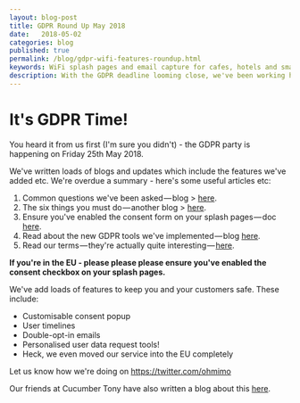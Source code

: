 ```yaml
---
layout: blog-post
title: GDPR Round Up May 2018
date:   2018-05-02
categories: blog
published: true
permalink: /blog/gdpr-wifi-features-roundup.html
keywords: WiFi splash pages and email capture for cafes, hotels and small businesses. Meraki splash page. Ruckus splash. UniFi splash. Ubiquiti splash. WYSIWYG. Splash design.
description: With the GDPR deadline looming close, we've been working hard making sure your splash pages are legally compliant!
---
```

# It's GDPR Time!

You heard it from us first (I'm sure you didn't) - the GDPR party is happening on Friday 25th May 2018.

We've written loads of blogs and updates which include the features we've added etc. We're overdue a summary - here's some useful articles etc:

1. Common questions we've been asked — blog > <a href='https://blog.ct-networks.io/common-questions-about-gdpr-7c6a26bb167c' target='_blank'>here</a>.
2. The six things you must do — another blog > <a href='https://oh-mimo.com/blog/preparing-for-gdpr.html' target='_blank'>here</a>.
3. Ensure you've enabled the consent form on your splash pages — doc <a href='https://docs.oh-mimo.com/splash-pages/using-the-consent-form' target='_blank'>here</a>.
4. Read about the new GDPR tools we've implemented — blog <a href='https://www.oh-mimo.com/blog/gdpr-features-special.html' target='_blank'>here</a>.
5. Read our terms — they're actually quite interesting — <a href='https://oh-mimo.com/terms' target='_blank'>here</a>.

<b>If you're in the EU - please please please ensure you've enabled the consent checkbox on your splash pages.</b>

We've add loads of features to keep you and your customers safe. These include:

- Customisable consent popup
- User timelines
- Double-opt-in emails
- Personalised user data request tools!
- Heck, we even moved our service into the EU completely

Let us know how we're doing on <a href='https://twitter/ohmimo'>https://twitter.com/ohmimo</a>

Our friends at Cucumber Tony have also written a blog about this <a href="https://blog.ct-networks.io/gdpr-roundup-getting-your-wifi-in-shape-387929de1ffa">here</a>.
